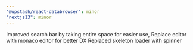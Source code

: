 ```yaml
---
"@upstash/react-databrowser": minor
"nextjs13": minor
---
```


Improved search bar by taking entire space for easier use,
Replace editor with monaco editor for better DX
Replaced skeleton loader with spinner
